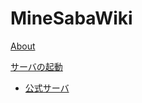 <!--
  -- Name of your wiki
  -- Do NOT remove the leading `#` character.
  -->

# MineSabaWiki


<!--
  -- Default theme
  -- (Read: http://dynalon.github.io/mdwiki/#!customizing.md#Theme_chooser)
  -->

<!--
  -- Navigation
  -- (Read: http://dynalon.github.io/mdwiki/#!quickstart.md#Adding_a_navigation)
  -->

[About](about.md)

[サーバの起動]()
  * [公式サーバ](p/s-start-mp.md)

<!-- A more complex navigation example: ----------------------------------------

[Menu Item 1]()

  * # SubMenu Heading 1
  * [SubMenu Item 1](pages/subitem1.md)
  * [SubMenu Item 2](pages/subitem2.md)
  - - - -
  * # SubMenu Heading 2
  * [SubMenu Item 3](pages/subitem3.md)
  - - - -
  * # SubMenu Heading 3
  * [SubMenu Item 3](pages/subitem3.md)

[Menu Item 2](pages/item2.md)

[Menu Item 3](pages/item3.md)

---------------------------------------------------------------------------- -->

<!--
  -- Change the Language
  -- Could be useful when there's more than one language wiki.
  -->

<!--
[Change the Language]()

  * [English (United States)](/en_US/)
  * [English (United Kingdom)](/en_GB/)
  * [Italian](/it/)
-->

<!--
  -- Let the user choose a theme
  -- (Read: http://dynalon.github.io/mdwiki/#!quickstart.md#Adding_a_navigation)
  -->

<!--
[gimmick:themechooser](Choose theme)
-->